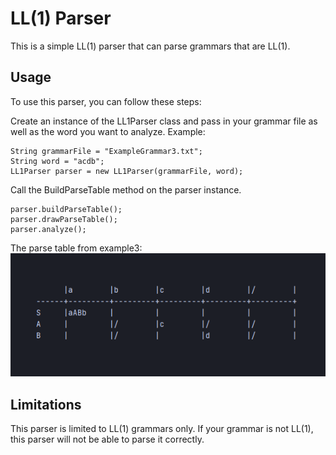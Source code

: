 
# LL(1) Parser
This is a simple LL(1) parser that can parse grammars that are LL(1).

## Usage
To use this parser, you can follow these steps:

 
Create an instance of the LL1Parser class and pass in your grammar file as well as the word you want to analyze.
Example:
	
    String grammarFile = "ExampleGrammar3.txt";
    String word = "acdb";
    LL1Parser parser = new LL1Parser(grammarFile, word);
    
Call the BuildParseTable method on the parser instance.

    parser.buildParseTable();
    parser.drawParseTable();
    parser.analyze();

The parse table from example3:
![parse table](https://raw.githubusercontent.com/Exanim/LL1-parser/main/Screenshot_215.png)

## Limitations
This parser is limited to LL(1) grammars only. If your grammar is not LL(1), this parser will not be able to parse it correctly.
